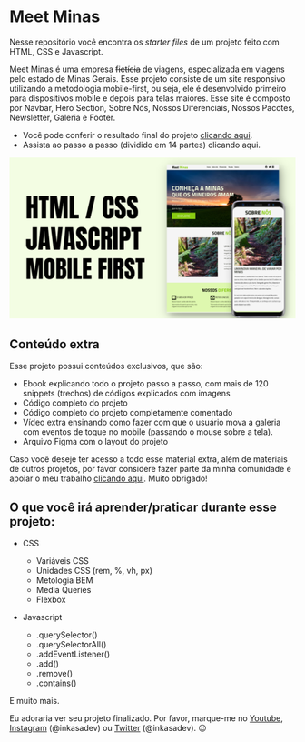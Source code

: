 # Meet Minas

Nesse repositório você encontra os *starter files* de um projeto feito com HTML, CSS e Javascript. 

Meet Minas é uma empresa ~~fictícia~~ de viagens, especializada em viagens pelo estado de Minas Gerais. Esse projeto consiste de um site responsivo utilizando a metodologia mobile-first, ou seja, ele é desenvolvido primeiro para dispositivos mobile e depois para telas maiores. Esse site é composto por Navbar, Hero Section, Sobre Nós, Nossos Diferenciais, Nossos Pacotes, Newsletter, Galeria e Footer.

- Você pode conferir o resultado final do projeto [clicando aqui](https://meetminas.surge.sh/).
- Assista ao passo a passo (dividido em 14 partes) clicando aqui.

![Preview](/preview.png)

## Conteúdo extra

Esse projeto possui conteúdos exclusivos, que são:

- Ebook explicando todo o projeto passo a passo, com mais de 120 snippets (trechos) de códigos explicados com imagens
- Código completo do projeto
- Código completo do projeto completamente comentado
- Vídeo extra ensinando como fazer com que o usuário mova a galeria com eventos de toque no mobile (passando o mouse sobre a tela).
- Arquivo Figma com o layout do projeto

Caso você deseje ter acesso a todo esse material extra, além de materiais de outros projetos, por favor considere fazer parte da minha comunidade e apoiar o meu trabalho [clicando aqui](https://inkasadev.alumy.com/). Muito obrigado!

## O que você irá aprender/praticar durante esse projeto:

- CSS
  - Variáveis CSS
  - Unidades CSS (rem, %, vh, px)
  - Metologia BEM
  - Media Queries
  - Flexbox

- Javascript
  - .querySelector()
  - .querySelectorAll()
  - .addEventListener()
  - .add()
  - .remove()
  - .contains()

E muito mais.

Eu adoraria ver seu projeto finalizado. Por favor, marque-me no [Youtube](https://youtube.com/inkasadev), [Instagram](https://www.instagram.com/inkasadev/) (@inkasadev) ou [Twitter](https://twitter.com/inkasadev) (@inkasadev). 😉
